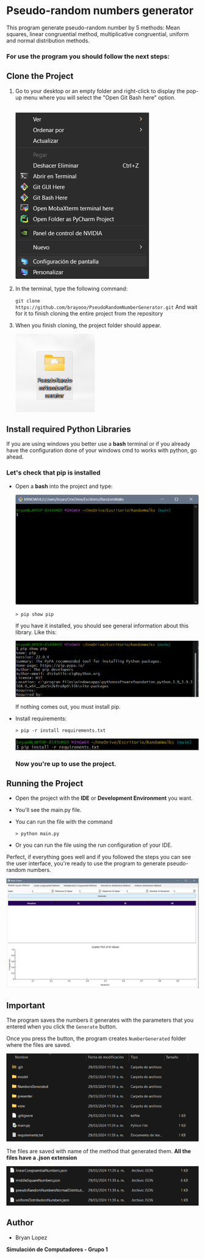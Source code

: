 # Pseudo-random numbers generator

This program generate pseudo-random number by 5 methods: Mean squares, linear congruential method,
multiplicative congruential, uniform and normal distribution methods. 

### For use the program you should follow the next steps:
## Clone the Project

1. Go to your desktop or an empty folder and right-click to display the pop-up 
   menu where you will select the "Open Git Bash here" option. 
    </br>
    </br>

    ![Pop-up](assets/gitBash.png)


2. In the terminal, type the following command:

    `git clone https://github.com/brayooo/PseudoRandomNumberGenerator.git`
    And wait for it to finish cloning the entire project from the repository


3. When you finish cloning, the project folder should appear.

    ![Folder1](assets/folder.png)

## Install required Python Libraries

If you are using windows you better use a **bash** terminal or if
you already have the configuration done of your windows cmd to works
with python, go ahead.

### Let's check that pip is installed
- Open a **bash** into the project and type:

    ![bash2](assets/bash2.png)

      > pip show pip
    
    If you have it installed, you should see general information about this library. Like this:
    
    ![bash3](assets/bash3.png)

    If nothing comes out, you must install pip.

    
- Install requirements:

      > pip -r install requirements.txt
    
    ![bash4](assets/bash4.png)
    
    ### Now you're up to use the project.

## Running the Project

- Open the project with the **IDE** or **Development Environment** you want.
- You'll see the main.py file.
- You can run the file with the command
      
      > python main.py


- Or you can run the file using the run configuration of your IDE.

Perfect, if everything goes well and if you followed the steps you can see the user interface,
you're ready to use the program to generate pseudo-random numbers.

          
![interface](assets/interface.png)

## Important

The program saves the numbers it generates with the parameters that you entered when you click the `Generate` button.

Once you press the button, the program creates `NumberGenerated` folder where the files are saved.

![folders](assets/NumbersFolders.png)

The files are saved with name of the method that generated them. **All the files have a .json extension**

![files](assets/filesG.png)

## Author

- Bryan Lopez

**Simulación de Computadores - Grupo 1**
